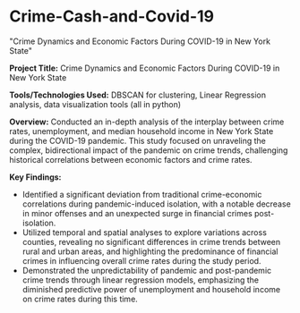# Crime-Cash-and-Covid-19

"Crime Dynamics and Economic Factors During COVID-19 in New York State"

**Project Title:** Crime Dynamics and Economic Factors During COVID-19 in New York State

**Tools/Technologies Used:** DBSCAN for clustering, Linear Regression analysis, data visualization tools (all in python) 

**Overview:** Conducted an in-depth analysis of the interplay between crime rates, unemployment, and median household income in New York State during the COVID-19 pandemic. This study focused on unraveling the complex, bidirectional impact of the pandemic on crime trends, challenging historical correlations between economic factors and crime rates.

**Key Findings:**
* Identified a significant deviation from traditional crime-economic correlations during pandemic-induced isolation, with a notable decrease in minor offenses and an unexpected surge in financial crimes post-isolation.
* Utilized temporal and spatial analyses to explore variations across counties, revealing no significant differences in crime trends between rural and urban areas, and highlighting the predominance of financial crimes in influencing overall crime rates during the study period.
* Demonstrated the unpredictability of pandemic and post-pandemic crime trends through linear regression models, emphasizing the diminished predictive power of unemployment and household income on crime rates during this time.
